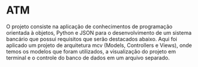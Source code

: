 # ATM
O projeto consiste na aplicação de conhecimentos de programação orientada à objetos, Python e JSON para o desenvolvimento de um sistema bancário que possui requisitos que serão destacados abaixo. Aqui foi aplicado um projeto de arquitetura mcv (Models, Controllers e Views), onde temos os modelos que foram utilizados, a visualização do projeto em terminal e o controle do banco de dados em um arquivo separado.


